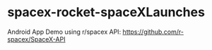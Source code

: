 # spacex-rocket-spaceXLaunches
Android App Demo using r/spacex API: https://github.com/r-spacex/SpaceX-API
